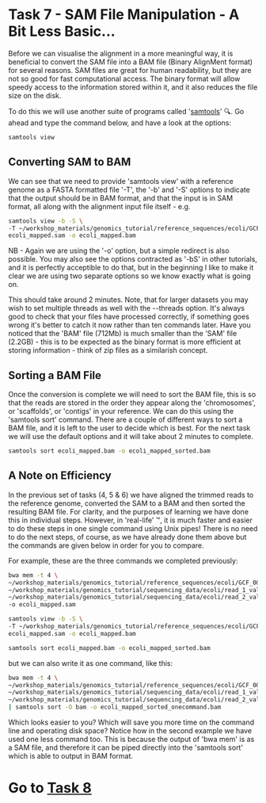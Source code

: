 # Task 7 - SAM File Manipulation - A Bit Less Basic...
Before we can visualise the alignment in a more meaningful way, it is beneficial to convert the SAM file into a BAM file (Binary AlignMent format) for several reasons. SAM files are great for human readability, but they are not so good for fast computational access. The binary format will allow speedy access to the information stored within it, and it also reduces the file size on the disk.

To do this we will use another suite of programs called '[samtools](http://www.htslib.org/)' :mag:. Go ahead and type the command below, and have a look at the options:
```bash
samtools view
```

## Converting SAM to BAM
We can see that we need to provide 'samtools view' with a reference genome as a FASTA formatted file '-T', the '-b' and '-S' options to indicate that the output should be in BAM format, and that the input is in SAM format, all along with the alignment input file itself - e.g.
```bash
samtools view -b -S \
-T ~/workshop_materials/genomics_tutorial/reference_sequences/ecoli/GCF_000005845.2_ASM584v2_genomic.fna \
ecoli_mapped.sam -o ecoli_mapped.bam
```
NB - Again we are using the '-o' option, but a simple redirect is also possible. You may also see the options contracted as '-bS' in other tutorials, and it is perfectly acceptible to do that, but in the beginning I like to make it clear we are using two separate options so we know exactly what is going on.

This should take around 2 minutes. Note, that for larger datasets you may wish to set multiple threads as well with the --threads option. It's always good to check that your files have processed correctly, if something goes wrong it's better to
catch it now rather than ten commands later. Have you noticed that the 'BAM' file (712Mb) is much smaller than the 'SAM' file (2.2GB) - this is to be expected as the binary format is more efficient at storing information - think of zip files as a similarish concept.

## Sorting a BAM File
Once the conversion is complete we will need to sort the BAM file, this is so that the reads are stored in the order they appear along the 'chromosomes', or 'scaffolds', or 'contigs' in your reference. We can do this using the 'samtools sort' command. There are a couple of different ways to sort a BAM file, and it is left to the user to decide which is best. For the next task we will use the default options and it will take about 2 minutes to complete.
```bash
samtools sort ecoli_mapped.bam -o ecoli_mapped_sorted.bam
```

## A Note on Efficiency
In the previous set of tasks (4, 5 & 6) we have aligned the trimmed reads to the reference genome, converted the SAM to a BAM and then sorted the resulting BAM file. For clarity, and the purposes of learning we have done this in individual steps. However, in 'real-life' :tm:, it is much faster and easier to do these steps in one single command using Unix pipes! There is no need to do the next steps, of course, as we have already done them above but the commands are given below in order for you to compare.

For example, these are the three commands we completed previously:
```bash
bwa mem -t 4 \
~/workshop_materials/genomics_tutorial/reference_sequences/ecoli/GCF_000005845.2_ASM584v2_genomic.fna \
~/workshop_materials/genomics_tutorial/sequencing_data/ecoli/read_1_val_1.fq.gz \
~/workshop_materials/genomics_tutorial/sequencing_data/ecoli/read_2_val_2.fq.gz \
-o ecoli_mapped.sam

samtools view -b -S \
-T ~/workshop_materials/genomics_tutorial/reference_sequences/ecoli/GCF_000005845.2_ASM584v2_genomic.fna \
ecoli_mapped.sam -o ecoli_mapped.bam

samtools sort ecoli_mapped.bam -o ecoli_mapped_sorted.bam
```

but we can also write it as one command, like this:
```bash
bwa mem -t 4 \
~/workshop_materials/genomics_tutorial/reference_sequences/ecoli/GCF_000005845.2_ASM584v2_genomic.fna \
~/workshop_materials/genomics_tutorial/sequencing_data/ecoli/read_1_val_1.fq.gz \
~/workshop_materials/genomics_tutorial/sequencing_data/ecoli/read_2_val_2.fq.gz \
| samtools sort -O bam -o ecoli_mapped_sorted_onecommand.bam
```

Which looks easier to you? Which will save you more time on the command line and operating disk space? Notice how in the second example we have used one less command too. This is because the output of 'bwa mem' is as a SAM file, and therefore it can be piped directly into the 'samtools sort' which is able to output in BAM format.

# Go to [Task 8](https://github.com/guyleonard/genomics_adventure/blob/release/chapter_2/task_8.md)
